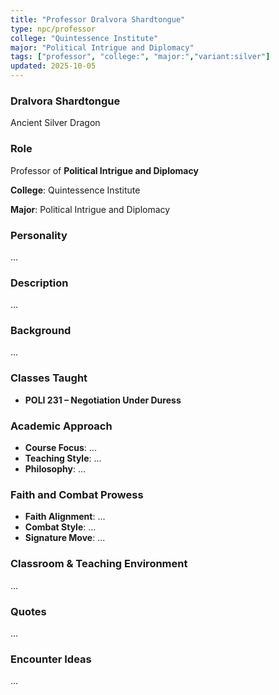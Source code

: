 ```yaml
---
title: "Professor Dralvora Shardtongue"
type: npc/professor
college: "Quintessence Institute"
major: "Political Intrigue and Diplomacy"
tags: ["professor", "college:", "major:","variant:silver"]
updated: 2025-10-05
---
```

### Dralvora Shardtongue

Ancient Silver Dragon

### Role

Professor of **Political Intrigue and Diplomacy**

**College**: Quintessence Institute

**Major**: Political Intrigue and Diplomacy

### Personality

...

### Description

...

### Background

...

### Classes Taught

- **POLI 231 – Negotiation Under Duress**



### Academic Approach

- **Course Focus**: ...
- **Teaching Style**: ...
- **Philosophy**: ...

### Faith and Combat Prowess

- **Faith Alignment**: ...
- **Combat Style**: ...
- **Signature Move**: ...

### Classroom & Teaching Environment

...

### Quotes

...

### Encounter Ideas

...

